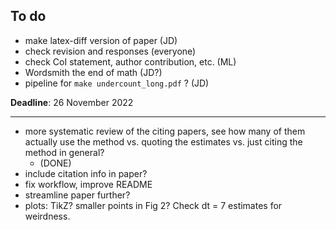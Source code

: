 ## To do

* make latex-diff version of paper (JD)
* check revision and responses (everyone)
* check CoI statement, author contribution, etc. (ML)
* Wordsmith the end of math (JD?)
* pipeline for `make undercount_long.pdf` ? (JD)

**Deadline**: 26 November 2022

---

- more systematic review of the citing papers, see how many of them actually use the method vs. quoting the estimates vs. just citing the method in general?
	- (DONE)
- include citation info in paper?
- fix workflow, improve README
- streamline paper further?
- plots: TikZ?  smaller points in Fig 2?  Check dt = 7 estimates for weirdness.
